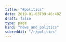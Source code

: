 ```yaml
---
title: "#politics"
date: 2019-01-03T09:46:40Z
draft: false
type: page
kind: "news_and_politics"
subreddit: "/r/politics"
---
```


